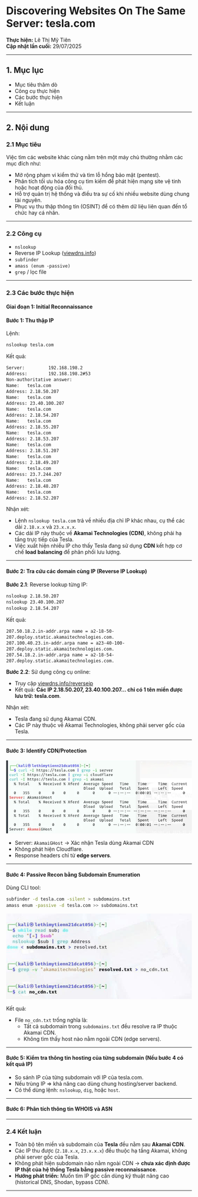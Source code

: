 # Discovering Websites On The Same Server: tesla.com
**Thực hiện:** Lê Thị Mỹ Tiên  
**Cập nhật lần cuối:** 29/07/2025  

---

## 1. Mục lục
- Mục tiêu thăm dò
- Công cụ thực hiện
- Các bước thực hiện
- Kết luận

---

## 2. Nội dung

### 2.1 Mục tiêu
Việc tìm các website khác cùng nằm trên một máy chủ thường nhằm các mục đích như:
- Mở rộng phạm vi kiểm thử và tìm lỗ hổng bảo mật (pentest).
- Phân tích tối ưu hóa công cụ tìm kiếm để phát hiện mạng site vệ tinh hoặc hoạt động của đối thủ.
- Hỗ trợ quản trị hệ thống và điều tra sự cố khi nhiều website dùng chung tài nguyên.
- Phục vụ thu thập thông tin (OSINT) để có thêm dữ liệu liên quan đến tổ chức hay cá nhân.

---

### 2.2 Công cụ
- `nslookup`
- Reverse IP Lookup ([viewdns.info](https://viewdns.info))
- `subfinder`
- `amass (enum -passive)`
- `grep` / lọc file

---

### 2.3 Các bước thực hiện

#### Giai đoạn 1: Initial Reconnaissance

#### **Bước 1: Thu thập IP**
Lệnh:

```bash
nslookup tesla.com
```

Kết quả:

```
Server:         192.168.198.2
Address:        192.168.198.2#53
Non-authoritative answer:
Name:   tesla.com
Address: 2.18.50.207
Name:   tesla.com
Address: 23.40.100.207
Name:   tesla.com
Address: 2.18.54.207
Name:   tesla.com
Address: 2.18.55.207
Name:   tesla.com
Address: 2.18.53.207
Name:   tesla.com
Address: 2.18.51.207
Name:   tesla.com
Address: 2.18.49.207
Name:   tesla.com
Address: 23.7.244.207
Name:   tesla.com
Address: 2.18.48.207
Name:   tesla.com
Address: 2.18.52.207
```

Nhận xét:
- Lệnh `nslookup tesla.com` trả về nhiều địa chỉ IP khác nhau, cụ thể các dải `2.18.x.x` và `23.x.x.x`.
- Các dải IP này thuộc về **Akamai Technologies (CDN)**, không phải hạ tầng trực tiếp của Tesla.
- Việc xuất hiện nhiều IP cho thấy Tesla đang sử dụng **CDN** kết hợp cơ chế **load balancing** để phân phối lưu lượng.

---

#### **Bước 2: Tra cứu các domain cùng IP (Reverse IP Lookup)**

**Bước 2.1**: Reverse lookup từng IP:

```bash
nslookup 2.18.50.207
nslookup 23.40.100.207
nslookup 2.18.54.207
```

Kết quả:

```
207.50.18.2.in-addr.arpa name = a2-18-50-207.deploy.static.akamaitechnologies.com.
207.100.40.23.in-addr.arpa name = a23-40-100-207.deploy.static.akamaitechnologies.com.
207.54.18.2.in-addr.arpa name = a2-18-54-207.deploy.static.akamaitechnologies.com.
```

**Bước 2.2**: Sử dụng công cụ online:

- Truy cập [viewdns.info/reverseip](https://viewdns.info/reverseip)
- Kết quả: **Các IP 2.18.50.207, 23.40.100.207… chỉ có 1 tên miền được lưu trữ: tesla.com**.

Nhận xét:
- Tesla đang sử dụng Akamai CDN.
- Các IP này thuộc về Akamai Technologies, không phải server gốc của Tesla.

---

#### **Bước 3: Identify CDN/Protection**

![IdentifyCDN](https://github.com/My-Tien1611/InformationGathering_LeThiMyTien/blob/68a3864420012e3c254fd3ba01a8c1da6c9f4987/IdentifyCDN_Protection.webp)

- Server: `AkamaiGHost` → Xác nhận Tesla dùng Akamai CDN
- Không phát hiện Cloudflare.
- Response headers chỉ từ **edge servers**.

---

#### **Bước 4: Passive Recon bằng Subdomain Enumeration**

Dùng CLI tool:

```bash
subfinder -d tesla.com -silent > subdomains.txt
amass enum -passive -d tesla.com >> subdomains.txt
```

![no_cdn](https://github.com/My-Tien1611/InformationGathering_LeThiMyTien/blob/97181ae0fbad5105fea496a5dccdb789a63824ff/Nocdn.jpg)

Kết quả:
- File `no_cdn.txt` trống nghĩa là:
  - Tất cả subdomain trong `subdomains.txt` đều resolve ra IP thuộc Akamai CDN.
  - Không tìm thấy host nào nằm ngoài CDN (edge servers).

---

#### **Bước 5: Kiểm tra thông tin hosting của từng subdomain (Nếu bước 4 có kết quả IP)**

- So sánh IP của từng subdomain với IP của tesla.com.
- Nếu trùng IP ⇒ khả năng cao dùng chung hosting/server backend.
- Có thể dùng lệnh: `nslookup`, `dig`, hoặc `host`.

---

#### **Bước 6: Phân tích thông tin WHOIS và ASN**

---

### 2.4 Kết luận

- Toàn bộ tên miền và subdomain của **Tesla** đều nằm sau **Akamai CDN**.
- Các IP thu được (`2.18.x.x`, `23.x.x.x`) đều thuộc hạ tầng Akamai, không phải server gốc của Tesla.
- Không phát hiện subdomain nào nằm ngoài CDN → **chưa xác định được IP thật của hệ thống Tesla bằng passive reconnaissance**.
- **Hướng phát triển:** Muốn tìm IP gốc cần dùng kỹ thuật nâng cao (historical DNS, Shodan, bypass CDN).

---
